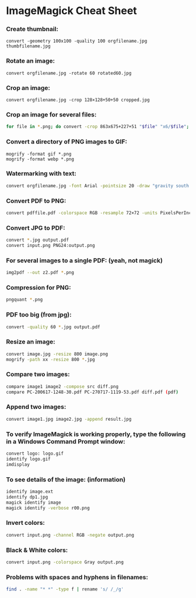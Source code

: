 # ImageMagick Cheat Sheet

### Create thumbnail:

```
convert -geometry 100x100 -quality 100 orgfilename.jpg thumbfilename.jpg
```

### Rotate an image:

```
convert orgfilename.jpg -rotate 60 rotated60.jpg
```

### Crop an image:

```
convert orgfilename.jpg -crop 128×128+50+50 cropped.jpg
```

### Crop an image for several files:

```bash
for file in *.png; do convert -crop 863x675+227+51 "$file" "x6/$file"; done 
```

### Convert a directory of PNG images to GIF:

```
mogrify -format gif *.png 
mogrify -format webp *.png 
```

### Watermarking with text:

```bash
convert orgfilename.jpg -font Arial -pointsize 20 -draw "gravity south fill black text 0,12 'Watermark' fill white text 1,11 'Watermark' " wmark_text_drawn.jpg
```

### Convert PDF to PNG:

```bash
convert pdffile.pdf -colorspace RGB -resample 72×72 -units PixelsPerInch -quality 90 -resize 500×500 -size 500×500 pngfile.png
```

### Convert JPG to PDF:

```bash
convert *.jpg output.pdf 
convert input.png PNG24:output.png
```

### For several images to a single PDF: (yeah, not magick)

```bash
img2pdf --out z2.pdf *.png
```

### Compression for PNG:

```bash
pngquant *.png
```

### PDF too big (from jpg):

```bash
convert -quality 60 *.jpg output.pdf
```

### Resize an image:

```bash
convert image.jpg -resize 800 image.png
mogrify -path xx -resize 800 *.jpg
```

### Compare two images:

```bash
compare image1 image2 -compose src diff.png
compare PC-200617-1248-30.pdf PC-270717-1119-53.pdf diff.pdf (pdf) 
```

### Append two images:

```bash
convert image1.jpg image2.jpg -append result.jpg 
```

### To verify ImageMagick is working properly, type the following in a Windows Command Prompt window:

```bash
convert logo: logo.gif 
identify logo.gif
imdisplay
```

### To see details of the image: (information)

```bash
identify image.ext 
identify dp1.jpg
magick identify image
magick identify -verbose r00.png
```

### Invert colors:

```bash
convert input.png -channel RGB -negate output.png 
```

### Black & White colors:

```bash
convert input.png -colorspace Gray output.png 
```

### Problems with spaces and hyphens in filenames:

```bash
find . -name "* *" -type f | rename 's/ /_/g'
```
